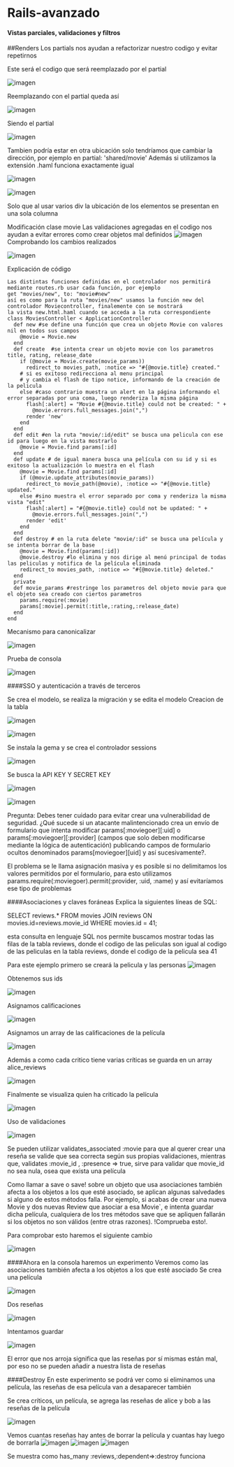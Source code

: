 
# Rails-avanzado

#### Vistas parciales, validaciones y filtros
##Renders 
Los partials nos ayudan a refactorizar nuestro codigo y evitar repetirnos

Este será el codigo que será reemplazado por el partial

![imagen](https://github.com/AltherEgo/Rails-avanzado/assets/119552157/cd321816-6534-4f1a-8ebc-30c6e99d0b19)

Reemplazando con el partial queda así 

![imagen](https://github.com/AltherEgo/Rails-avanzado/assets/119552157/0f22eec6-cf95-4e19-b70a-80445715104d)

Siendo el partial 

![imagen](https://github.com/AltherEgo/Rails-avanzado/assets/119552157/52b267ad-b214-425f-b5ab-584b2bba1cb5)

Tambien podría estar en otra ubicación solo tendríamos que cambiar la dirección, por ejemplo en partial: 'shared/movie' 
Además si utilizamos la extensión .haml funciona exactamente igual 

![imagen](https://github.com/AltherEgo/Rails-avanzado/assets/119552157/1d8dbf7a-f13a-49d5-ac74-ce936354cd64)

![imagen](https://github.com/AltherEgo/Rails-avanzado/assets/119552157/06efb5a4-1e1a-4370-aab2-9eb73e40d64d)

Solo que al usar varios div la ubicación de los elementos se presentan en una sola columna



Modificación clase movie
Las validaciones agregadas en el codigo nos ayudan a evitar errores como crear objetos mal definidos
![imagen](https://github.com/AltherEgo/Rails-avanzado/assets/119552157/896aaa30-c5a8-4dbc-b73c-055c08baf50a)
Comprobando los cambios realizados 

![imagen](https://github.com/AltherEgo/Rails-avanzado/assets/119552157/bcc14432-d738-49ee-8022-e3b39580cb3c)

Explicación de código

```
Las distintas funciones definidas en el controlador nos permitirá mediante routes.rb usar cada función, por ejemplo 
get "movies/new", to: "movie#new"
así es como para la ruta "movies/new" usamos la función new del controlador Moviecontroller, finalemente con se mostrará
la vista new.html.haml cuando se acceda a la ruta correspondiente
class MoviesController < ApplicationController
  def new #se define una función que crea un objeto Movie con valores nil en todos sus campos
    @movie = Movie.new 
  end 
  def create  #se intenta crear un objeto movie con los parametros  title, rating, release_date
    if (@movie = Movie.create(movie_params))
      redirect_to movies_path, :notice => "#{@movie.title} created."
    # si es exitoso redirecciona al menu principal
    # y cambia el flash de tipo notice, informando de la creación de la pelicula
    else #caso contrario muestra un alert en la página informando el error separadas por una coma, luego renderiza la misma página
      flash[:alert] = "Movie #{@movie.title} could not be created: " +
        @movie.errors.full_messages.join(",")
      render 'new'
    end
  end
  def edit #en la ruta "movie/:id/edit" se busca una pelicula con ese id para luego en la vista mostrarlo
    @movie = Movie.find params[:id]
  end
  def update # de igual manera busca una película con su id y si es exitoso la actualización lo muestra en el flash
    @movie = Movie.find params[:id]
    if (@movie.update_attributes(movie_params))
      redirect_to movie_path(@movie), :notice => "#{@movie.title} updated."
    else #sino muestra el error separado por coma y renderiza la misma vista "edit"
      flash[:alert] = "#{@movie.title} could not be updated: " +
        @movie.errors.full_messages.join(",")
      render 'edit'
    end
  end
  def destroy # en la ruta delete "movie/:id" se busca una película y se intenta borrar de la base
    @movie = Movie.find(params[:id])
    @movie.destroy #lo elimina y nos dirige al menú principal de todas las peliculas y notifica de la película eliminada
    redirect_to movies_path, :notice => "#{@movie.title} deleted."
  end
  private
  def movie_params #restringe los parametros del objeto movie para que el objeto sea creado con ciertos parametros
    params.require(:movie)
    params[:movie].permit(:title,:rating,:release_date)
  end
end
```
Mecanismo para canonicalizar

![imagen](https://github.com/AltherEgo/Rails-avanzado/assets/119552157/762b0288-0af3-4443-907f-c01683726141)

Prueba de consola

![imagen](https://github.com/AltherEgo/Rails-avanzado/assets/119552157/cfca0285-d15f-4de3-92aa-4ea56c4558a0)

####SSO y autenticación a través de terceros

Se crea el modelo, se realiza la migración y se edita el modelo
Creacion de la tabla

![imagen](https://github.com/AltherEgo/Rails-avanzado/assets/119552157/36987270-c4fd-4c67-8280-828d2eebfa39)

![imagen](https://github.com/AltherEgo/Rails-avanzado/assets/119552157/a8882b59-041c-45cc-8438-57710610af49)

Se instala la gema y se crea el controlador sessions

![imagen](https://github.com/AltherEgo/Rails-avanzado/assets/119552157/39af82b6-4ecd-4fc7-9958-98f27db704f9)

Se busca la API KEY Y SECRET KEY 

![imagen](https://github.com/AltherEgo/Rails-avanzado/assets/119552157/73b1e34f-2547-4251-bfde-eb910610131a)


![imagen](https://github.com/AltherEgo/Rails-avanzado/assets/119552157/62a97607-f363-4b19-b700-82c98b1fd466)

Pregunta: Debes tener cuidado para evitar crear una vulnerabilidad de seguridad. ¿Qué sucede si un atacante malintencionado crea un envío de formulario que intenta modificar params[:moviegoer][:uid] o params[:moviegoer][:provider] (campos que solo deben modificarse mediante la lógica de autenticación) publicando campos de formulario ocultos denominados params[moviegoer][uid] y así sucesivamente?.

El problema se le llama asignación masiva y es posible si no delimitamos los valores permitidos por el
formulario, para esto utilizamos params.require(:moviegoer).permit(:provider, :uid, :name) y así evitaríamos ese tipo de problemas

####Asociaciones y claves foráneas
Explica la siguientes líneas de SQL:

SELECT reviews.*
    FROM movies JOIN reviews ON movies.id=reviews.movie_id
    WHERE movies.id = 41;

esta consulta en lenguaje SQL nos permite buscamos mostrar todas las filas de la tabla reviews, donde el codigo de las peliculas
son igual al codigo de las peliculas en la tabla reviews, donde el codigo de la pelicula sea 41

Para este ejemplo primero se creará la pelicula y las personas
![imagen](https://github.com/AltherEgo/Rails-avanzado/assets/119552157/e06c3639-f60f-452b-a548-36230ba29190)

Obtenemos sus ids

![imagen](https://github.com/AltherEgo/Rails-avanzado/assets/119552157/fc6933d5-02ef-428c-aba9-90dc3e8aebf3)

Asignamos calificaciones 

![imagen](https://github.com/AltherEgo/Rails-avanzado/assets/119552157/0d623e16-a75f-4fe9-9c11-7e5cfa7f39ae)

Asignamos un array de las calificaciones de la película 

![imagen](https://github.com/AltherEgo/Rails-avanzado/assets/119552157/ec8aaead-3ff1-4777-9bdd-1ee34eef3c98)

Además a como cada critico tiene varias críticas se guarda en un array alice_reviews

![imagen](https://github.com/AltherEgo/Rails-avanzado/assets/119552157/3296ac99-0ae6-4622-bd78-fdb9440abd6a)

Finalmente se visualiza quien ha criticado la película

![imagen](https://github.com/AltherEgo/Rails-avanzado/assets/119552157/47242918-39e4-4941-892e-5c3ad0236c1a)

Uso de validaciones

![imagen](https://github.com/AltherEgo/Rails-avanzado/assets/119552157/323dabf2-c4a2-4382-bdd7-ea433a9c6ae4)

Se pueden utilizar validates_associated :movie para que al querer crear una reseña se valide que sea correcta
según sus propias validaciones, mientras que, validates :movie_id , :presence => true, sirve para validar que 
movie_id no sea nula, osea que exista una película


Como llamar a save o save! sobre un objeto que usa asociaciones también afecta a los objetos a los que esté asociado, se aplican algunas salvedades si alguno de estos métodos falla. Por ejemplo, si acabas de crear una nueva Movie y dos nuevas Review que asociar a esa Movie`, e intenta guardar dicha película, cualquiera de los tres métodos save que se apliquen fallarán si los objetos no son válidos (entre otras razones). !Comprueba esto!.

Para comprobar esto haremos el siguiente cambio

![imagen](https://github.com/AltherEgo/Rails-avanzado/assets/119552157/d62cac54-228d-4944-ad10-110dca378a75)

####Ahora en la consola haremos un experimento
Veremos como las asociaciones también afecta a los objetos a los que esté asociado
Se crea una película

![imagen](https://github.com/AltherEgo/Rails-avanzado/assets/119552157/249ba482-6399-4eb6-851d-b3d9f7025832)

Dos reseñas

![imagen](https://github.com/AltherEgo/Rails-avanzado/assets/119552157/8a4a724d-1796-4fae-a789-6cc0ec80796a)

Intentamos guardar 

![imagen](https://github.com/AltherEgo/Rails-avanzado/assets/119552157/b2f4cfeb-5b19-4d55-b531-221397296e2a)

El error que nos arroja significa que las reseñas por sí mismas están mal, por eso no se pueden añadir a nuestra lista de reseñas

####Destroy 
En este experimento se podrá ver como si eliminamos una película, las reseñas de esa película van a desaparecer también 

Se crea críticos, un película, se agrega las reseñas de alice y bob a las reseñas de la película

![imagen](https://github.com/AltherEgo/Rails-avanzado/assets/119552157/3b1e4c2e-ef03-43f1-ae52-7f6349ce9e1d)

Vemos cuantas reseñas hay antes de borrar la película y cuantas hay luego de borrarla
![imagen](https://github.com/AltherEgo/Rails-avanzado/assets/119552157/6f57886b-5f1c-40a8-aee7-69ab131859ec)
![imagen](https://github.com/AltherEgo/Rails-avanzado/assets/119552157/5a4dd047-00d6-4899-9281-ded90062dcf7)
![imagen](https://github.com/AltherEgo/Rails-avanzado/assets/119552157/8c1a6528-f53d-43cb-b496-d860cea842fd)

Se muestra como has_many :reviews,:dependent=>:destroy funciona 

